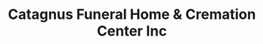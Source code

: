 ---
title: "Catagnus Funeral Home & Cremation Center Inc"
url: /gilbertsville/catagnus-funeral-home-and-cremation-center-inc/
shop: funeral directors
---